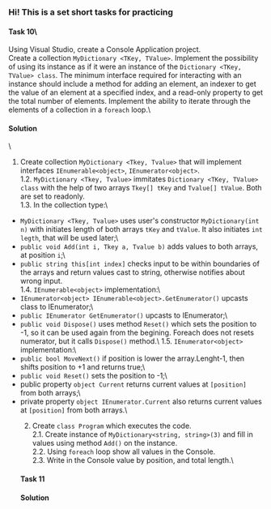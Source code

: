 ### Hi! This is a set short tasks for practicing

#### Task 10\
Using Visual Studio, create a Console Application project.  
Create a collection `MyDictionary <TKey, TValue>`. Implement the possibility of using its instance as if it were an instance of the `Dictionary <TKey, TValue> class`. The minimum interface required for interacting with an instance should include a method for adding an element, an indexer to get the value of an element at a specified index, and a read-only property to get the total number of elements. Implement the ability to iterate through the elements of a collection in a `foreach` loop.\



#### Solution
\
1. Create collection `MyDictionary <Tkey, Tvalue>` that will implement interfaces `IEnumerable<object>`, `IEnumerator<object>`.\
1.2. `MyDictionary <Tkey, Tvalue>` immitates `Dictionary <TKey, TValue> class` with the help of two arrays `Tkey[] tKey` and `Tvalue[] tValue`. Both are set to readonly.\
1.3. In the collection type:\
- `MyDictionary <Tkey, Tvalue>` uses user's constructor `MyDictionary(int n)` with initiates length of both arrays `tKey` and `tValue`. It also initiates `int legth`, that will be used later;\
- `public void Add(int i, Tkey a, Tvalue b)` adds values to both arrays, at position `i`;\
- `public string this[int index]` checks input to be within boundaries of the arrays and return values cast to string, otherwise notifies about wrong input.\
1.4. `IEnumerable<object>` implementation:\
- `IEnumerator<object> IEnumerable<object>.GetEnumerator()` upcasts class to IEnumerator<object>;\
- `public IEnumerator GetEnumerator()` upcasts to IEnumerator;\
- `public void Dispose()` uses method `Reset()` which sets the position to -1, so it can be used again from the begining. Foreach does not resets numerator, but it calls `Dispose()` method.\ 
1.5. `IEnumerator<object>` implementation:\
- `public bool MoveNext()` if position is lower the array.Lenght-1, then shifts position to +1 and returns true;\
- `public void Reset()` sets the position to -1;\
- public property `object Current` returns current values at `[position]` from both arrays;\
- private property `object IEnumerator.Current` also returns current values at `[position]` from both arrays.\
2. Create `class Program` which executes the code.\
2.1. Create instance of `MyDictionary<string, string>(3)` and fill in values using method `Add()` on the instance.\
2.2. Using `foreach` loop show all values in the Console.\
2.3. Write in the Console value by position, and total length.\

#### Task 11<br/>


#### Solution
<br/>